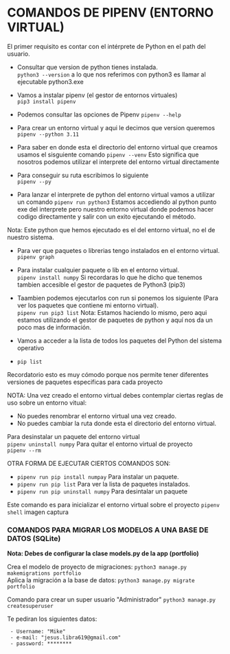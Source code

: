 # COMANDOS DE PIPENV (ENTORNO VIRTUAL)

El primer requisito es contar con el intérprete de Python en el path del usuario.
- Consultar que version de python tienes instalada.  
`python3 --version`  a lo que nos referimos con python3 es llamar al ejecutable python3.exe    

- Vamos a instalar pipenv (el gestor de entornos virtuales)  
`pip3 install pipenv`

- Podemos consultar las opciones de Pipenv
`pipenv --help`  
- Para crear un entorno virtual y aqui le decimos que version queremos  
`pipenv --python 3.11`  
- Para saber en donde esta el directorio del entorno virtual que creamos usamos el sisguiente comando
`pipenv --venv` Esto significa que nosotros podemos utilizar el interprete del entorno virtual directamente  
- Para conseguir su ruta escribimos lo siguiente  
`pipenv --py`  
- Para lanzar el interprete de python del entorno virtual vamos a utilizar un comando `pipenv run python3` Estamos accediendo al python punto exe del interprete pero nuestro entorno virtual donde podemos hacer codigo directamente y salir con un exito ejecutando el método. 

Nota: Este python que hemos ejecutado es el del entorno virtual, no el de nuestro sistema.  


- Para ver que paquetes o librerias tengo instalados en el entorno virtual.  
`pipenv graph`  
- Para instalar cualquier paquete o lib en el entorno virtual.  
`pipenv install numpy`
Si recordaras lo que he dicho que tenemos tambien accesible el gestor de paquetes de Python3 (pip3) 

- Taambien podemos ejecutarlos con run si ponemos los siguiente (Para ver los paquetes que contiene mi entorno virtual).  
`pipenv run pip3 list`
Nota: Estamos haciendo lo mismo, pero aqui estamos utilizando el gestor de paquetes de python y aquí nos da un poco mas de información. 

- Vamos a acceder a la lista de todos los paquetes del Python del sistema operativo
- `pip list` 
  
Recordatorio esto es muy cómodo porque nos permite tener diferentes versiones de paquetes especificas para cada proyecto 


NOTA: Una vez creado el entorno virtual debes contemplar ciertas reglas de uso sobre un entorno vitual:  
  - No puedes renombrar el entorno virtual una vez creado.  
  - No puedes cambiar la ruta donde esta el directorio del entorno virtual.  

Para desinstalar un paquete del entorno virtual  
`pipenv uninstall numpy`
Para quitar el entorno virtual de proyecto  
`pipenv --rm`

OTRA FORMA DE EJECUTAR CIERTOS COMANDOS SON:  
- `pipenv run pip install numpay`  Para instalar un paquete.  
- `pipenv run pip list`  Para ver la lista de paquetes instalados.  
- `pipenv run pip uninstall numpy` Para desintalar un paquete   
  
 

Este comando es para inicializar el entorno virtual sobre el proyecto `pipenv shell` 
imagen captura


### COMANDOS PARA MIGRAR LOS MODELOS A UNA BASE DE DATOS (SQLite)

__Nota: Debes de configurar la clase models.py de la app (portfolio)__

Crea el modelo de proyecto de migraciones: `python3 manage.py makemigrations portfolio`  
Aplica la migración a la base de datos: `python3 manage.py migrate portfolio` 

Comando para crear un super usuario "Administrador" `python3 manage.py createsuperuser`
   
Te pediran los siguientes datos:  
~~~
 - Username: "Mike"
 - e-mail: "jesus.libra619@gmail.com"
 - password: ******** 
~~~

